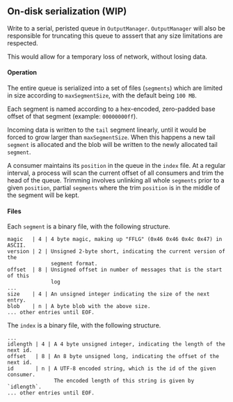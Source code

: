 ## On-disk serialization (WIP)

Write to a serial, peristed queue in `OutputManager`.
`OutputManager` will also be responsible for truncating this queue to asssert
that any size limitations are respected.

This would allow for a temporary loss of network, without losing data.

#### Operation

The entire queue is serialized into a set of files (`segments`) which are
limited in size according to `maxSegmentSize`, with the default being `100 MB`.

Each segment is named according to a hex-encoded, zero-padded base offset of that
segment (example: `00000000ff`).

Incoming data is written to the `tail` segment linearly, until
it would be forced to grow larger than `maxSegmentSize`.
When this happens a new tail `segment` is allocated and the blob will be written
to the newly allocated tail `segment`.

A consumer maintains its `position` in the queue in the `index` file.
At a regular interval, a process will scan the current offset of all consumers
and trim the head of the queue.
Trimming involves unlinking all whole `segments` prior to a given `position`, partial `segments` where the trim `position` is in the middle of the segment will be kept.

#### Files

Each `segment` is a binary file, with the following structure.

```
magic   | 4 | 4 byte magic, making up "FFLG" (0x46 0x46 0x4c 0x47) in ASCII.
version | 2 | Unsigned 2-byte short, indicating the current version of the
              segment format.
offset  | 8 | Unsigned offset in number of messages that is the start of this
              log
...
size    | 4 | An unsigned integer indicating the size of the next entry.
blob    | n | A byte blob with the above size.
... other entries until EOF.
```

The `index` is a binary file, with the following structure.

```
...
idlength | 4 | A 4 byte unsigned integer, indicating the length of the next id.
offset   | 8 | An 8 byte unsigned long, indicating the offset of the next id.
id       | n | A UTF-8 encoded string, which is the id of the given consumer.
               The encoded length of this string is given by `idlength`.
... other entries until EOF.
```
